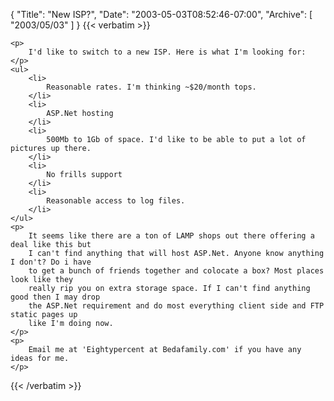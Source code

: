 {
  "Title": "New ISP?",
  "Date": "2003-05-03T08:52:46-07:00",
  "Archive": [
    "2003/05/03"
  ]
}
{{< verbatim >}}

    <p>
        I'd like to switch to a new ISP. Here is what I'm looking for: 
    </p>
    <ul>
        <li>
            Reasonable rates. I'm thinking ~$20/month tops. 
        </li>
        <li>
            ASP.Net hosting 
        </li>
        <li>
            500Mb to 1Gb of space. I'd like to be able to put a lot of pictures up there. 
        </li>
        <li>
            No frills support 
        </li>
        <li>
            Reasonable access to log files. 
        </li>
    </ul>
    <p>
        It seems like there are a ton of LAMP shops out there offering a deal like this but
        I can't find anything that will host ASP.Net. Anyone know anything I don't? Do i have
        to get a bunch of friends together and colocate a box? Most places look like they
        really rip you on extra storage space. If I can't find anything good then I may drop
        the ASP.Net requirement and do most everything client side and FTP static pages up
        like I'm doing now. 
    </p>
    <p>
        Email me at 'Eightypercent at Bedafamily.com' if you have any ideas for me. 
    </p>

{{< /verbatim >}}
